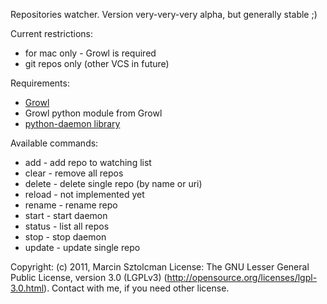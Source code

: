 Repositories watcher. Version very-very-very alpha, but generally stable ;)

Current restrictions:

* for mac only - Growl is required
* git repos only (other VCS in future)

Requirements:

* [Growl](http://growl.info/)
* Growl python module from Growl
* [python-daemon library](http://www.python.org/dev/peps/pep-3143/)

Available commands:

* add - add repo to watching list
* clear - remove all repos
* delete - delete single repo (by name or uri)
* reload - not implemented yet
* rename - rename repo
* start - start daemon
* status - list all repos
* stop - stop daemon
* update - update single repo

Copyright: (c) 2011, Marcin Sztolcman
License: The GNU Lesser General Public License, version 3.0 (LGPLv3) (http://opensource.org/licenses/lgpl-3.0.html). Contact with me, if you need other license.

